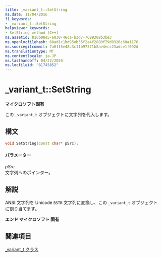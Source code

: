 ```yaml
---
title: _variant_t::SetString
ms.date: 11/04/2016
f1_keywords:
- _variant_t::SetString
helpviewer_keywords:
- SetString method [C++]
ms.assetid: 816b08e5-6830-46ca-b3d7-7689308b3be3
ms.openlocfilehash: 60ad1c1bd95eb35f2a4f2800f79d0326c68a1176
ms.sourcegitcommit: 7a6116e48c3c11b97371b8ae4ecc23adce1f092d
ms.translationtype: MT
ms.contentlocale: ja-JP
ms.lasthandoff: 04/22/2020
ms.locfileid: "81745852"
---
```

# <a name="_variant_tsetstring"></a>_variant_t::SetString

**マイクロソフト固有**

この `_variant_t` オブジェクトに文字列を代入します。

## <a name="syntax"></a>構文

```cpp
void SetString(const char* pSrc);
```

#### <a name="parameters"></a>パラメーター

*pSrc*<br/>
文字列へのポインター。

## <a name="remarks"></a>解説

ANSI 文字列を Unicode `BSTR` 文字列に変換し、この `_variant_t` オブジェクトに割り当てます。

**エンド マイクロソフト 固有**

## <a name="see-also"></a>関連項目

[_variant_t クラス](../cpp/variant-t-class.md)
